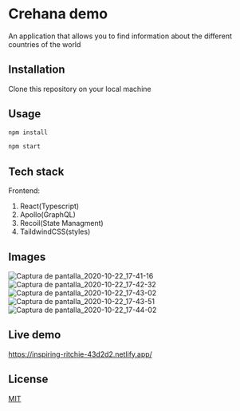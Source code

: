 
# Crehana demo

An application that allows you to find information about the different
countries of the world

## Installation

Clone this repository on your local machine 


## Usage

```javascript
npm install

npm start 
```

## Tech stack
Frontend: 

1. React(Typescript)
2. Apollo(GraphQL)
3. Recoil(State Managment)
4. TaildwindCSS(styles)


## Images

![Captura de pantalla_2020-10-22_17-41-16](https://user-images.githubusercontent.com/22845673/96937932-dbc58a80-148e-11eb-9937-1cdc23ebe5ed.png)
![Captura de pantalla_2020-10-22_17-42-32](https://user-images.githubusercontent.com/22845673/96937934-dc5e2100-148e-11eb-819b-7097528c0831.png)
![Captura de pantalla_2020-10-22_17-43-02](https://user-images.githubusercontent.com/22845673/96937936-dcf6b780-148e-11eb-9f65-bf44e4d850d1.png)
![Captura de pantalla_2020-10-22_17-43-51](https://user-images.githubusercontent.com/22845673/96937939-dd8f4e00-148e-11eb-8e02-82033cbe500b.png)
![Captura de pantalla_2020-10-22_17-44-02](https://user-images.githubusercontent.com/22845673/96937947-e1bb6b80-148e-11eb-8c51-a0b292144247.png)


## Live demo


https://inspiring-ritchie-43d2d2.netlify.app/

## License
[MIT](https://choosealicense.com/licenses/mit/)
